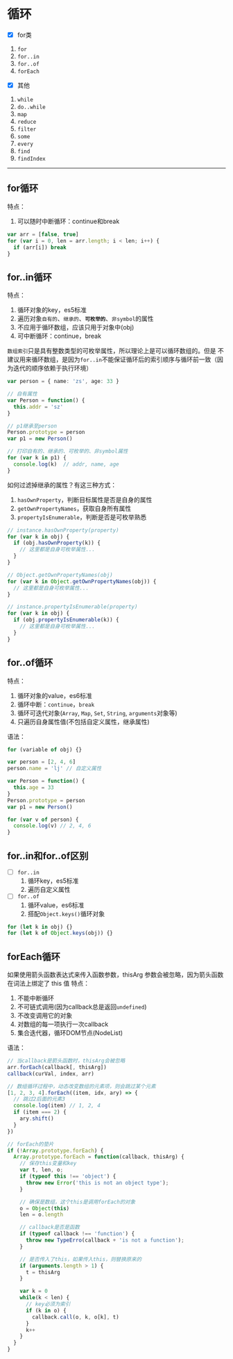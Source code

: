 # 循环
- [x] for类
1. `for`
2. `for..in`
3. `for..of`
4. `forEach`

- [x] 其他
1. `while`
2. `do..while`
3. `map`
4. `reduce`
5. `filter`
6. `some`
7. `every`
8. `find`
9. `findIndex`
---
## for循环
特点：
  1. 可以随时中断循环：continue和break
```ts
var arr = [false, true]
for (var i = 0, len = arr.length; i < len; i++) {
  if (arr[i]) break
}
```

## for..in循环
特点：
  1. 循环对象的key，es5标准
  2. 遍历对象`自有的`、`继承的`、**`可枚举的`**、`非symbol`的属性
  3. 不应用于循环数组，应该只用于对象中(obj)
  4. 可中断循环：continue，break

`数组索引`只是具有整数类型的可枚举属性，所以理论上是可以循环数组的。但是
不建议用来循环数组，是因为`for..in`不能保证循环后的索引顺序与循环前一致（因为迭代的顺序依赖于执行环境）
```ts
var person = { name: 'zs', age: 33 }

// 自有属性
var Person = function() {
  this.addr = 'sz'
}

// p1继承至person
Person.prototype = person
var p1 = new Person()

// 打印自有的、继承的、可枚举的、非symbol属性
for (var k in p1) {
  console.log(k)  // addr, name, age
}
```
如何过滤掉继承的属性？有这三种方式：
  1. `hasOwnProperty`，判断目标属性是否是自身的属性
  2. `getOwnPropertyNames`，获取自身所有属性
  3. `propertyIsEnumerable`，判断是否是可枚举熟悉
```ts
// instance.hasOwnProperty(property)
for (var k in obj) {
  if (obj.hasOwnProperty(k)) {
    // 这里都是自身可枚举属性...
  }
}

// Object.getOwnPropertyNames(obj)
for (var k in Object.getOwnPropertyNames(obj)) {
  // 这里都是自身可枚举属性...
}

// instance.propertyIsEnumerable(property)
for (var k in obj) {
  if (obj.propertyIsEnumerable(k)) {
    // 这里都是自身可枚举属性...
  }
}
```

## for..of循环
特点：
  1. 循环对象的value，es6标准
  2. 循环中断：`continue`，`break`
  3. 循环可迭代对象(`Array`, `Map`, `Set`, `String`, `arguments`对象等)
  4. 只遍历自身属性值(不包括自定义属性，继承属性)

语法：
```ts
for (variable of obj) {}
```
```ts
var person = [2, 4, 6]
person.name = 'lj' // 自定义属性

var Person = function() {
  this.age = 33
}
Person.prototype = person
var p1 = new Person()

for (var v of person) {
  console.log(v) // 2, 4, 6
}
```

## for..in和for..of区别
- [ ] `for..in`
  1. 循环key，es5标准
  2. 遍历自定义属性
- [ ] `for..of`
  1. 循环value，es6标准
  2. 搭配`Object.keys()`循环对象
```ts
for (let k in obj) {}
for (let k of Object.keys(obj)) {}
```

## forEach循环
如果使用箭头函数表达式来传入函数参数，thisArg 参数会被忽略，因为箭头函数在词法上绑定了 this 值
特点：
  1. 不能中断循环
  2. 不可链式调用(因为callback总是返回`undefined`)
  3. 不改变调用它的对象
  4. 对数组的每一项执行一次callback
  5. 集合迭代器，循环DOM节点(NodeList)

语法：
```ts
// 当callback是箭头函数时，thisArg会被忽略
arr.forEach(callback[, thisArg])
callback(curVal, index, arr)
```
```ts
// 数组循环过程中，动态改变数组的元素项，则会跳过某个元素
[1, 2, 3, 4].forEach((item, idx, ary) => {
  // 跳过2后面的元素3
  console.log(item) // 1, 2, 4
  if (item === 2) {
    ary.shift()
  }
})

// forEach的垫片
if (!Array.prototype.forEach) {
  Array.prototype.forEach = function(callback, thisArg) {
    // 保存this变量和key
    var t, len, o;
    if (typeof this !== 'object') {
      throw new Error('this is not an object type');
    }

    // 确保是数组，这个this是调用forEach的对象
    o = Object(this)
    len = o.length

    // callback是否是函数
    if (typeof callback !== 'function') {
      throw new TypeErro(callback + 'is not a function');
    }

    // 是否传入了this，如果传入this，则替换原来的
    if (arguments.length > 1) {
      t = thisArg
    }

    var k = 0
    while(k < len) {
      // key必须为索引
      if (k in o) {
        callback.call(o, k, o[k], t)
      }
      k++
    }
  }
}
```

